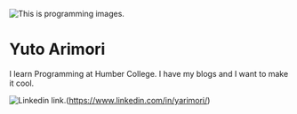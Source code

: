 ![This is programming images.](/http5114/images/programming.jpg)
# Yuto Arimori
I learn Programming at Humber College.
I have my blogs and I want to make it cool.

![Linkedin link.](/http5114/images/linkedin.png)(https://www.linkedin.com/in/yarimori/)